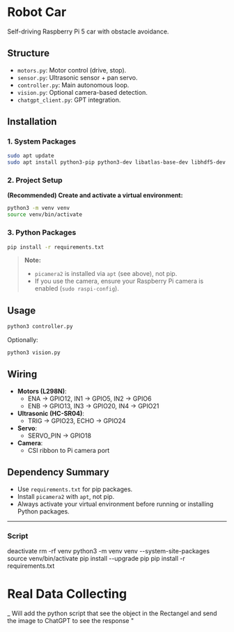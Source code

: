 # Robot Car

Self-driving Raspberry Pi 5 car with obstacle avoidance.

## Structure

- `motors.py`: Motor control (drive, stop).
- `sensor.py`: Ultrasonic sensor + pan servo.
- `controller.py`: Main autonomous loop.
- `vision.py`: Optional camera-based detection.
- `chatgpt_client.py`: GPT integration.

## Installation

### 1. System Packages

```bash
sudo apt update
sudo apt install python3-pip python3-dev libatlas-base-dev libhdf5-dev python3-picamera2 -y
```

### 2. Project Setup

**(Recommended) Create and activate a virtual environment:**
```bash
python3 -m venv venv
source venv/bin/activate
```

### 3. Python Packages

```bash
pip install -r requirements.txt
```

> **Note:**  
> - `picamera2` is installed via `apt` (see above), not pip.
> - If you use the camera, ensure your Raspberry Pi camera is enabled (`sudo raspi-config`).

## Usage

```bash
python3 controller.py
```

Optionally:
```bash
python3 vision.py
```

## Wiring

- **Motors (L298N)**:
  - ENA → GPIO12, IN1 → GPIO5, IN2 → GPIO6
  - ENB → GPIO13, IN3 → GPIO20, IN4 → GPIO21
- **Ultrasonic (HC-SR04)**:
  - TRIG → GPIO23, ECHO → GPIO24
- **Servo**:
  - SERVO_PIN → GPIO18
- **Camera**:
  - CSI ribbon to Pi camera port

## Dependency Summary

- Use `requirements.txt` for pip packages.
- Install `picamera2` with `apt`, not pip.
- Always activate your virtual environment before running or installing Python packages.

---
### Script
deactivate
rm -rf venv
python3 -m venv venv --system-site-packages
source venv/bin/activate
pip install --upgrade pip
pip install -r requirements.txt

# Real Data Collecting

_ Will add the python script that see the object in the Rectangel and send the image to ChatGPT to see the response "